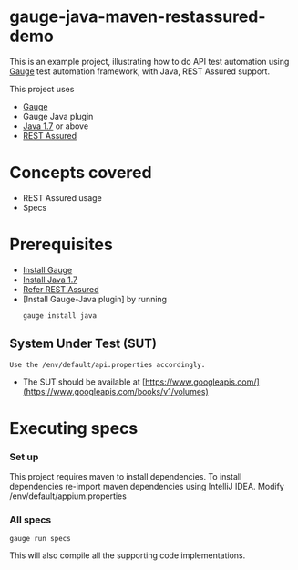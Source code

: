 # gauge-java-maven-restassured-demo

This is an example project, illustrating how to do API test automation using [Gauge](https://github.com/getgauge/gauge) test automation framework, with Java, REST Assured  support.

This project uses

- [Gauge](http://getgauge.io/)
- Gauge Java plugin
- [Java 1.7](http://www.oracle.com/technetwork/java/javase/downloads/jdk8-downloads-2133151.html) or above
- [REST Assured ](http://rest-assured.io/)


# Concepts covered

- REST Assured usage
- Specs

# Prerequisites

- [Install Gauge](http://getgauge.io/download.html)
- [Install Java 1.7](http://www.oracle.com/technetwork/java/javase/downloads/jdk8-downloads-2133151.html)
- [Refer REST Assured](https://github.com/rest-assured/rest-assured/wiki/GettingStarted)
- [Install Gauge-Java plugin] by running
  ````
  gauge install java
  ````

## System Under Test (SUT)

```
Use the /env/default/api.properties accordingly.
```
* The SUT should be available at [https://www.googleapis.com/](https://www.googleapis.com/books/v1/volumes)

# Executing specs

### Set up
This project requires maven to install dependencies. To install dependencies re-import maven dependencies using IntelliJ IDEA.
Modify /env/default/appium.properties

### All specs
````
gauge run specs
````
This will also compile all the supporting code implementations.

